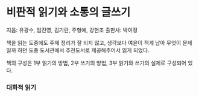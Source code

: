 
# 비판적 읽기와 소통의 글쓰기

지음: 유광수, 임진영, 김기란, 주형예, 강현조
출판사: 박이정

책을 읽는 도중에도 주제 정리가 잘 되지 않고, 생각보다 여윤이 적게 남아 무엇이 문제일까 하던 도중 도서관에서 추천도서로 제공해주어서 읽게 되었다.

책의 구성은 1부 읽기의 방법, 2부 쓰기의 방법, 3부 읽기와 쓰기의 실제로 구성되어 있다.

### 대화적 읽기

